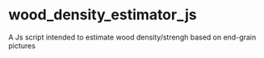 # wood_density_estimator_js
A Js script intended to estimate wood density/strengh based on end-grain pictures
